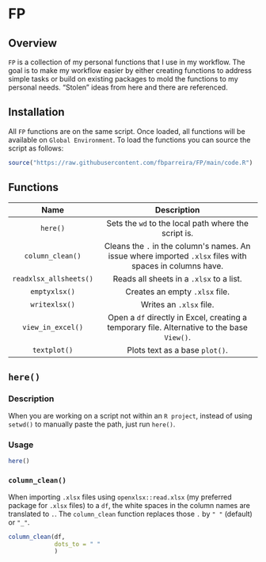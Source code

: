 # FP

## Overview

`FP` is a collection of my personal functions that I use in my workflow.
The goal is to make my workflow easier by either creating functions to
address simple tasks or build on existing packages to mold the functions
to my personal needs. “Stolen” ideas from here and there are referenced.

## Installation

All `FP` functions are on the same script. Once loaded, all functions will 
be available on `Global Environment`. To load the functions you can
source the script as follows:

``` r
source("https://raw.githubusercontent.com/fbparreira/FP/main/code.R")
```

## Functions

| **Name** | **Description** |
|:--:|:---:|
|`here()`|Sets the `wd` to the local path where the script is.|
|`column_clean()`|Cleans the `.` in the column's names. An issue where imported `.xlsx` files with spaces in columns have.|
|`readxlsx_allsheets()`|Reads all sheets in a `.xlsx` to a list.|
|`emptyxlsx()`|Creates an empty `.xlsx` file.|
|`writexlsx()`|Writes an `.xlsx` file.|
|`view_in_excel()`|Open a `df` directly in Excel, creating a temporary file. Alternative to the base `View()`.|
|`textplot()`|Plots text as a base `plot()`.|

## `here()`

### Description

When you are working on a script not within an `R project`, instead of using `setwd()` 
to manually paste the path, just run `here()`.

### Usage

``` r
here()
```

### `column_clean()`

When importing `.xlsx` files using `openxlsx::read.xlsx` (my preferred package for `.xlsx` files)
to a `df`, the white spaces in the column names are translated to `.`. The `column_clean` function 
replaces those `.` by `" "` (default) or `"_"`.

``` r
column_clean(df,
             dots_to = " "
             )
```
